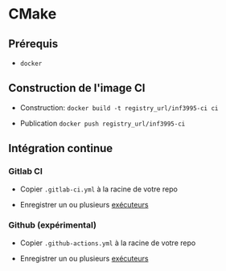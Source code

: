 # CMake

## Prérequis

- `docker`

## Construction de l'image CI

- Construction: `docker build -t registry_url/inf3995-ci ci`

- Publication `docker push registry_url/inf3995-ci`

## Intégration continue

### Gitlab CI

- Copier `.gitlab-ci.yml` à la racine de votre repo

- Enregistrer un ou plusieurs [exécuteurs](https://github.com/abelfodil/gitlab-runner)

### Github (expérimental)

- Copier `.github-actions.yml` à la racine de votre repo

- Enregistrer un ou plusieurs [exécuteurs](https://github.com/abelfodil/github-actions-runner)
